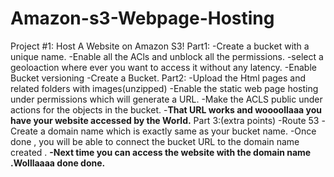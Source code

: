 # Amazon-s3-Webpage-Hosting
Project #1: Host A Website on Amazon S3!
Part1:
-Create a bucket with a unique name.
-Enable all the ACls and unblock all the permissions.
-select a geoloaction where ever you want to access it without any latency.
-Enable Bucket versioning 
-Create a Bucket.
Part2:
-Upload the Html pages and related folders with images(unzipped)
-Enable the static web page hosting under permissions which will generate a URL.
-Make the ACLS public under actions for the objects in the bucket.
-**That URL works and woooollaaa you have your website accessed by the World.**
Part 3:(extra points)
-Route 53
-Create a domain name which is exactly same as your bucket name.
-Once done , you will be able to connect the bucket URL to the domain name created .
**-Next time you can access the website with the domain name .Wolllaaaa done done.**



